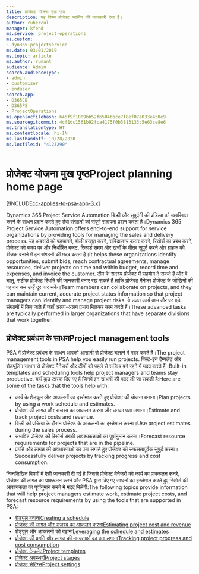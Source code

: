 ```yaml
---
title: प्रोजेक्ट योजना मुख पृष्ठ
description: यह विषय प्रोजेक्ट प्लानिंग की जानकारी देता है।
author: ruhercul
manager: kfend
ms.service: project-operations
ms.custom:
- dyn365-projectservice
ms.date: 03/01/2019
ms.topic: article
ms.author: rumant
audience: Admin
search.audienceType:
- admin
- customizer
- enduser
search.app:
- D365CE
- D365PS
- ProjectOperations
ms.openlocfilehash: 645f9f1009bb52f6584bbce7f8ef07a033e450e9
ms.sourcegitcommit: 4cf1dc1561b92fca4175f0b3813133c5e63ce8e6
ms.translationtype: HT
ms.contentlocale: hi-IN
ms.lasthandoff: 10/28/2020
ms.locfileid: "4123290"
---
```

# <a name="project-planning-home-page"></a><span data-ttu-id="18d60-103">प्रोजेक्ट योजना मुख पृष्ठ</span><span class="sxs-lookup"><span data-stu-id="18d60-103">Project planning home page</span></span>

[!INCLUDE[cc-applies-to-psa-app-3.x](../includes/cc-applies-to-psa-app-3x.md)]

<span data-ttu-id="18d60-104">Dynamics 365 Project Service Automation बिक्री और सुपुर्दगी की प्रक्रिया को व्यवस्थित करने के साधन प्रदान करते हुए सेवा संगठनों को संपूर्ण सहायता प्रदान करता है।</span><span class="sxs-lookup"><span data-stu-id="18d60-104">Dynamics 365 Project Service Automation offers end-to-end support for service organizations by providing tools for managing the sales and delivery process.</span></span> <span data-ttu-id="18d60-105">यह अवसरों को पहचानने, बोली प्रस्तुत करने, संविदाजन्य करार करने, रिसोर्स का प्रबंध करने, प्रोजेक्ट को समय पर और निर्धारित बजट, रिकार्ड समय और खर्चों के भीतर सुपुर्द करने और ग्राहक को बीजक बनाने में इन संगठनों की मदद करता है।</span><span class="sxs-lookup"><span data-stu-id="18d60-105">It helps these organizations identify opportunities, submit bids, reach contractual agreements, manage resources, deliver projects on time and within budget, record time and expenses, and invoice the customer.</span></span> <span data-ttu-id="18d60-106">टीम के सदस्य प्रोजेक्ट में सहयोग दे सकते हैं और वे चालू, सटीक प्रोजेक्ट स्थिति की जानकारी बनाए रख सकते हैं ताकि प्रोजेक्ट मैनेजर प्रोजेक्ट के जोखिमों की पहचान कर उन्हें दूर कर सकें।</span><span class="sxs-lookup"><span data-stu-id="18d60-106">Team members can collaborate on projects, and they can maintain current, accurate project status information so that project managers can identify and manage project risks.</span></span> <span data-ttu-id="18d60-107">ये उन्नत कार्य आम तौर पर बड़े संगठनों में किए जाते हैं जहाँ अलग-अलग प्रभाग मिलकर काम करते हैं।</span><span class="sxs-lookup"><span data-stu-id="18d60-107">These advanced tasks are typically performed in larger organizations that have separate divisions that work together.</span></span>

## <a name="project-management-tools"></a><span data-ttu-id="18d60-108">प्रोजेक्ट प्रबंधन के साधन</span><span class="sxs-lookup"><span data-stu-id="18d60-108">Project management tools</span></span>

<span data-ttu-id="18d60-109">PSA में प्रोजेक्ट प्रबंधन के साधन आपको आसानी से प्रोजेक्ट चलाने में मदद करते हैं।</span><span class="sxs-lookup"><span data-stu-id="18d60-109">The project management tools in PSA help you easily run projects.</span></span> <span data-ttu-id="18d60-110">बिल्ट-इन टैम्पलेट और शेड्यूलिंग साधन से प्रोजेक्ट मैनेजरों और टीमों को पहले से सक्रिय बने रहने में मदद करते हैं।</span><span class="sxs-lookup"><span data-stu-id="18d60-110">Built-in templates and scheduling tools help project managers and teams stay productive.</span></span> <span data-ttu-id="18d60-111">यहाँ कुछ टास्क दिए गए हैं जिनमें इन साधनों की मदद ली जा सकती है:</span><span class="sxs-lookup"><span data-stu-id="18d60-111">Here are some of the tasks that the tools help with:</span></span>

- <span data-ttu-id="18d60-112">कार्य के शेड्यूल और आकलनों का इस्तेमाल करते हुए प्रोजेक्ट की योजना बनाना।</span><span class="sxs-lookup"><span data-stu-id="18d60-112">Plan projects by using a work schedule and estimates.</span></span>
- <span data-ttu-id="18d60-113">प्रोजेक्ट की लागत और राजस्व का आकलन करना और उनका पता लगाना।</span><span class="sxs-lookup"><span data-stu-id="18d60-113">Estimate and track project costs and revenue.</span></span>
- <span data-ttu-id="18d60-114">बिक्री की प्रक्रिया के दौरान प्रोजेक्ट के आकलनों का इस्तेमाल करना।</span><span class="sxs-lookup"><span data-stu-id="18d60-114">Use project estimates during the sales process.</span></span>
- <span data-ttu-id="18d60-115">संभावित प्रोजेक्ट की रिसोर्स संबंधी आवश्यकताओं का पूर्वानुमान करना।</span><span class="sxs-lookup"><span data-stu-id="18d60-115">Forecast resource requirements for projects that are in the pipeline.</span></span>
- <span data-ttu-id="18d60-116">प्रगति और लागत की अवधारणाओं का पता लगाते हुए प्रोजेक्ट को सफलतापूर्वक सुपुर्द करना।</span><span class="sxs-lookup"><span data-stu-id="18d60-116">Successfully deliver projects by tracking progress and cost consumption.</span></span>

<span data-ttu-id="18d60-117">निम्नलिखित विषयों में ऐसी जानकारी दी गई है जिससे प्रोजेक्ट मैनेजरों को कार्य का प्राक्कलन कनरे, प्रोजेक्ट की लागत का प्राक्कलन करने और PSA द्वारा दिए गए साधनों का इस्तेमाल करते हुए रिसोर्स की आवश्यकता का पूर्वानुमान करने में मदद मिलेगी:</span><span class="sxs-lookup"><span data-stu-id="18d60-117">The following topics provide information that will help project managers estimate work, estimate project costs, and forecast resource requirements by using the tools that are supported in PSA:</span></span>

- [<span data-ttu-id="18d60-118">शेड्यूल बनाना</span><span class="sxs-lookup"><span data-stu-id="18d60-118">Creating a schedule</span></span>](project-creating.md)
- [<span data-ttu-id="18d60-119">प्रोजेक्ट की लागत और राजस्व का आकलन करना</span><span class="sxs-lookup"><span data-stu-id="18d60-119">Estimating project cost and revenue</span></span>](project-estimating.md)
- [<span data-ttu-id="18d60-120">शेड्यूल और आकलनों को बढ़ाना</span><span class="sxs-lookup"><span data-stu-id="18d60-120">Leveraging the schedule and estimates</span></span>](project-leveraging.md)
- [<span data-ttu-id="18d60-121">प्रोजेक्ट की प्रगति और लागत की मान्यताओं का पता लगाना</span><span class="sxs-lookup"><span data-stu-id="18d60-121">Tracking project progress and cost consumption</span></span>](project-tracking.md)
- [<span data-ttu-id="18d60-122">प्रोजेक्ट टेम्पलेट</span><span class="sxs-lookup"><span data-stu-id="18d60-122">Project templates</span></span>](project-templates.md)
- [<span data-ttu-id="18d60-123">प्रोजेक्ट अवस्थाएँ</span><span class="sxs-lookup"><span data-stu-id="18d60-123">Project stages</span></span>](project-stages.md)
- [<span data-ttu-id="18d60-124">प्रोजेक्ट सेटिंग्‍स</span><span class="sxs-lookup"><span data-stu-id="18d60-124">Project settings</span></span>](project-settings.md)
